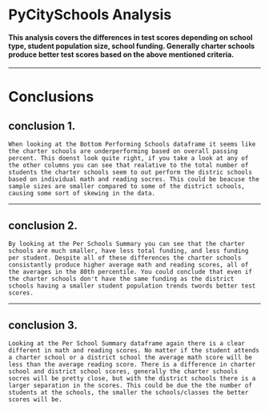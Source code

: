  # PyCitySchools Analysis

#### This analysis covers the differences in test scores depending on school type, student population size, school funding. Generally charter schools produce better test scores based on the above mentioned criteria. 
----
# Conclusions

## conclusion 1.
    When looking at the Bottom Performing Schools dataframe it seems like the charter schools are underperforming based on overall passing percent. This doenst look quite right, if you take a look at any of the other columns you can see that realative to the total number of students the charter schools seem to out perform the distric schools based on individual math and reading socres. This could be beacuse the sample sizes are smaller compared to some of the district schools, causing some sort of skewing in the data. 
----
## conclusion 2.
    By looking at the Per Schools Summary you can see that the charter schools are much smaller, have less total funding, and less funding per student. Despite all of these differences the charter schools consistantly produce higher average math and reading scores, all of the averages in the 80th percentile. You could conclude that even if the charter schools don't have the same funding as the district schools having a smaller student population trends twords better test scores. 
----
## conclusion 3.
    Looking at the Per School Summary dataframe again there is a clear different in math and reading scores. No matter if the student attends a charter school or a district school the average math score will be less than the average reading score. There is a difference in charter school and district school scores, generally the charter schools socres will be pretty close, but with the district schools there is a larger separation in the scores. This could be due the the number of students at the schools, the smaller the schools/classes the better scores will be. 